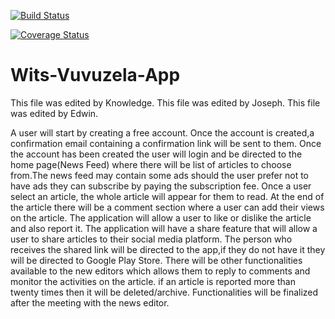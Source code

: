 [![Build Status](https://travis-ci.org/optisolcoms3009/Wits-Vuvuzela-App.svg?branch=master)](https://travis-ci.org/optisolcoms3009/Wits-Vuvuzela-App)

[![Coverage Status](https://coveralls.io/repos/github/optisolcoms3009/Wits-Vuvuzela-App/badge.svg?branch=Branch3)](https://coveralls.io/github/optisolcoms3009/Wits-Vuvuzela-App?branch=Branch3)

# Wits-Vuvuzela-App
This file was edited by Knowledge.
This file was edited by Joseph.
This file was edited by Edwin.

A user will start by creating a free account. Once the account is created,a confirmation email containing a confirmation link will be sent to them. Once the account has been created the user will login and be directed to the home page(News Feed) where there will be list of articles to choose from.The news feed may contain some ads should the user prefer not to have ads they can subscribe by paying the subscription fee. Once a user select an article, the whole article will appear for them to read. At the end of the article there will be a comment section where a user can add their views on the article. The application will allow a user to like or dislike the article and also report it. The application will have a share feature that will allow a user to share articles to their social media platform. The person who receives the shared link will be directed to the app,if they do not have it they will be directed to Google Play Store. There will be other functionalities available to the new editors which allows them to reply to comments and monitor the activities on the article. if an article is reported more than twenty times then it will be deleted/archive. Functionalities will be finalized after the meeting with the news editor.
